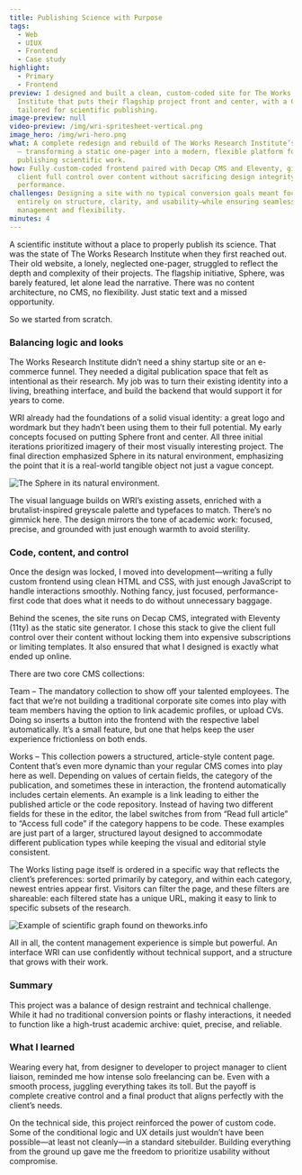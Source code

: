 ```yaml
---
title: Publishing Science with Purpose
tags:
  - Web
  - UIUX
  - Frontend
  - Case study
highlight:
  - Primary
  - Frontend
preview: I designed and built a clean, custom-coded site for The Works Research
  Institute that puts their flagship project front and center, with a CMS
  tailored for scientific publishing.
image-preview: null
video-preview: /img/wri-spritesheet-vertical.png
image_hero: /img/wri-hero.png
what: A complete redesign and rebuild of The Works Research Institute’s website
  — transforming a static one-pager into a modern, flexible platform for
  publishing scientific work.
how: Fully custom-coded frontend paired with Decap CMS and Eleventy, giving the
  client full control over content without sacrificing design integrity or
  performance.
challenges: Designing a site with no typical conversion goals meant focusing
  entirely on structure, clarity, and usability—while ensuring seamless content
  management and flexibility.
minutes: 4
---
```

A scientific institute without a place to properly publish its science. That was the state of The Works Research Institute when they first reached out.
Their old website, a lonely, neglected one-pager, struggled to reflect the depth and complexity of their projects. The flagship initiative, Sphere, was barely featured, let alone lead the narrative. There was no content architecture, no CMS, no flexibility. Just static text and a missed opportunity.

So we started from scratch.

### Balancing logic and looks

The Works Research Institute didn’t need a shiny startup site or an e-commerce funnel. They needed a digital publication space that felt as intentional as their research. My job was to turn their existing identity into a living, breathing interface, and build the backend that would support it for years to come.

WRI already had the foundations of a solid visual identity: a great logo and wordmark but they hadn’t been using them to their full potential.
My early concepts focused on putting Sphere front and center. All three initial iterations prioritized imagery of their most visually interesting project.
The final direction emphasized Sphere in its natural environment, emphasizing the point that it is a real-world tangible object not just a vague concept.

![The Sphere in its natural environment.](/img/kép_2025-04-23_160348422.png "The Sphere in its natural environment.")

The visual language builds on WRI’s existing assets, enriched with a brutalist-inspired greyscale palette and typefaces to match.
There’s no gimmick here. The design mirrors the tone of academic work: focused, precise, and grounded with just enough warmth to avoid sterility.

### Code, content, and control

Once the design was locked, I moved into development—writing a fully custom frontend using clean HTML and CSS, with just enough JavaScript to handle interactions smoothly. Nothing fancy, just focused, performance-first code that does what it needs to do without unnecessary baggage.

Behind the scenes, the site runs on Decap CMS, integrated with Eleventy (11ty) as the static site generator. I chose this stack to give the client full control over their content without locking them into expensive subscriptions or limiting templates. It also ensured that what I designed is exactly what ended up online.

There are two core CMS collections:

Team – The mandatory collection to show off your talented employees. The fact that we’re not building a traditional corporate site comes into play with team members having the option to link academic profiles, or upload CVs. Doing so inserts a button into the frontend with the respective label automatically. It’s a small feature, but one that helps keep the user experience frictionless on both ends.

Works – This collection powers a structured, article-style content page. Content that’s even more dynamic than your regular CMS comes into play here as well. Depending on values of certain fields, the category of the publication, and sometimes these in interaction, the frontend automatically includes certain elements. An example is a link leading to either the published article or the code repository. Instead of having two different fields for these in the editor, the label switches from from “Read full article” to “Access full code” if the category happens to be code. These examples are just part of a larger, structured layout designed to accommodate different publication types while keeping the visual and editorial style consistent.

The Works listing page itself is ordered in a specific way that reflects the client’s preferences: sorted primarily by category, and within each category, newest entries appear first. Visitors can filter the page, and these filters are shareable: each filtered state has a unique URL, making it easy to link to specific subsets of the research.

![Example of scientific graph found on theworks.info](/img/kép_2025-04-23_160520965.png "Graphs and visualizations are another major part of the content the design was made to fit.")

All in all, the content management experience is simple but powerful. An interface WRI can use confidently without technical support, and a structure that grows with their work.

### Summary

This project was a balance of design restraint and technical challenge. While it had no traditional conversion points or flashy interactions, it needed to function like a high-trust academic archive: quiet, precise, and reliable.

### What I learned

Wearing every hat, from designer to developer to project manager to client liaison, reminded me how intense solo freelancing can be. Even with a smooth process, juggling everything takes its toll. But the payoff is complete creative control and a final product that aligns perfectly with the client’s needs.

On the technical side, this project reinforced the power of custom code. Some of the conditional logic and UX details just wouldn’t have been possible—at least not cleanly—in a standard sitebuilder. Building everything from the ground up gave me the freedom to prioritize usability without compromise.
